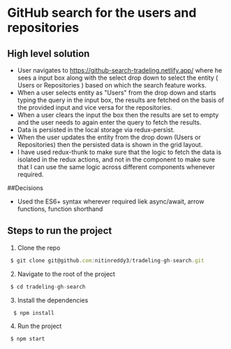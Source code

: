 # GitHub search for the users and repositories

## High level solution
- User navigates to https://github-search-tradeling.netlify.app/ where he sees a input box along with the select drop down
  to select the entity ( Users or Repositories ) based on which the search feature works.
- When a user selects entity as "Users" from the drop down and starts typing the query in the input box, the results are fetched
  on the basis of the provided input and vice versa for the repositories.
- When a user clears the input the box then the results are set to empty and the user needs to again enter the query to
  fetch the results.
- Data is persisted in the local storage via redux-persist.
- When the user updates the entity from the drop down (Users or Repositories) then the persisted data is shown in the grid layout.
- I have used redux-thunk to make sure that the logic to fetch the data is isolated in the redux actions, and not in the component
  to make sure that I can use the same logic across different components whenever required.

##Decisions
- Used the ES6+ syntax wherever required liek async/await, arrow functions, function shorthand

## Steps to run the project

1. Clone the repo
 ```js
  $ git clone git@github.com:nitinreddy3/tradeling-gh-search.git
 ```

2. Navigate to the root of the project
 ```js
  $ cd tradeling-gh-search
 ```

3. Install the dependencies
```js
  $ npm install
```

4. Run the project
 ```js
  $ npm start
```
